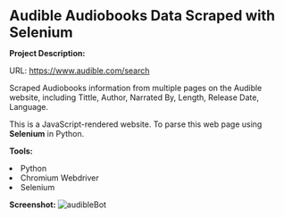 <strong style="font-size:25px">Audible Audiobooks Data Scraped with Selenium </strong></br>

<b>Project Description:</b> </br>

URL: https://www.audible.com/search </br>

Scraped Audiobooks information from multiple pages on the Audible website, including Tittle, Author, Narrated By, Length, Release Date, Language.

This is a JavaScript-rendered website. To parse this web page using <strong>Selenium</strong> in Python.


<strong>Tools:</strong>
<li>Python</li><li>Chromium Webdriver</li><li>Selenium</li>

<strong>Screenshot:</strong>
![audibleBot](https://github.com/Farhana-Yeasmin/Web-Scraping-With-Selenium/assets/32108194/df68731c-3af3-4d84-b511-1ff1258f30a0)

